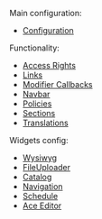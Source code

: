 Main configuration:
- [Configuration](Configuration.md)

Functionality:
- [Access Rights](AccessRights.md)
- [Links](Links.md)
- [Modifier Callbacks](ModifierCallbacks.md)
- [Navbar](Navbar.md)
- [Policies](Policies.md)
- [Sections](Sections.md)
- [Translations](Translations.md)

Widgets config:
- [Wysiwyg](CKeditorWidget.md)
- [FileUploader](FileUploaderWidget.md)
- [Catalog](Catalog.md)
- [Navigation](Navigation.md)
- [Schedule](ScheduleWidget.md)
- [Ace Editor](AceEditorWidget.md)
